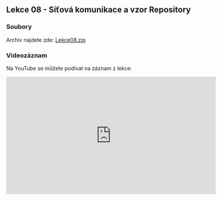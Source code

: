 Lekce 08 - Síťová komunikace a vzor Repository
----------------------------------------------

### Soubory

Archív najdete zde: [Lekce08.zip](/data/2021-podzim/java-2-brno/Java-Training--Projects--Java-2--Lekce08.zip)

### Videozáznam

Na YouTube se můžete podívat na záznam z lekce:

<iframe width="560" height="315"
	src="https://www.youtube.com/embed/vNUJLuYrRPY"
	frameborder="0"
	allowfullscreen></iframe>
